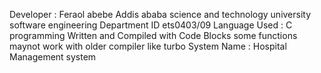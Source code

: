 Developer : Feraol abebe
Addis ababa science and technology university software engineering Department
ID ets0403/09
Language Used : C programming
Written and Compiled with Code Blocks some functions maynot work with older compiler like turbo
System Name : Hospital Management system

